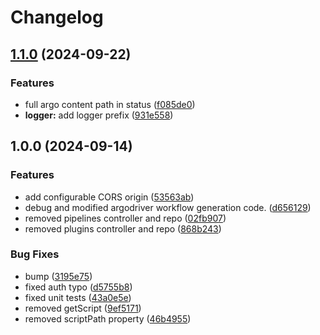 # Changelog

## [1.1.0](https://github.com/PolusAI/compute/compare/compute-api-v1.0.0...compute-api-v1.1.0) (2024-09-22)


### Features

* full argo content path in status ([f085de0](https://github.com/PolusAI/compute/commit/f085de0b91ba941b51aaa9b859250575bf426917))
* **logger:** add logger prefix ([931e558](https://github.com/PolusAI/compute/commit/931e5584d95c7d338edefcc6178c8034f491b5f8))

## 1.0.0 (2024-09-14)

### Features

-   add configurable CORS origin ([53563ab](https://github.com/PolusAI/compute/commit/53563ab1d476231379d5d2fcdca2e28e809fbc7b))
-   debug and modified argodriver workflow generation code. ([d656129](https://github.com/PolusAI/compute/commit/d656129b5cbfe58d630c45ae5e327bec27748b34))
-   removed pipelines controller and repo ([02fb907](https://github.com/PolusAI/compute/commit/02fb90758818dd90894994c9c67ad16265887e33))
-   removed plugins controller and repo ([868b243](https://github.com/PolusAI/compute/commit/868b243fe1cb580b7e99ebec7b072bcada007de8))

### Bug Fixes

-   bump ([3195e75](https://github.com/PolusAI/compute/commit/3195e75cd8f73c2419ca190ed18df547af7b7866))
-   fixed auth typo ([d5755b8](https://github.com/PolusAI/compute/commit/d5755b8a58f16c70dc71f16588068d1d2fd74587))
-   fixed unit tests ([43a0e5e](https://github.com/PolusAI/compute/commit/43a0e5e1837032884d8efd86379dc2c0bb1198bb))
-   removed getScript ([9ef5171](https://github.com/PolusAI/compute/commit/9ef5171b985d3d6e57dd43d0920788f4868c6e14))
-   removed scriptPath property ([46b4955](https://github.com/PolusAI/compute/commit/46b49552131b8a7682fc543c3b03cf02855ce455))
